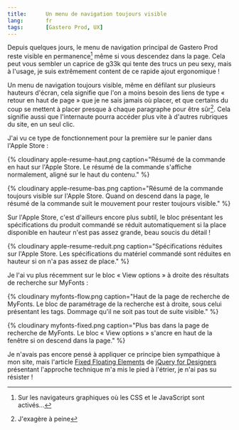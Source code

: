 ```yaml
---
title:      Un menu de navigation toujours visible
lang:       fr
tags:       [Gastero Prod, UX]
---
```


Depuis quelques jours, le menu de navigation principal de Gastero Prod reste visible en permanence[^1] même si vous descendez dans la page. Cela peut vous sembler un caprice de g33k qui tente des trucs un peu sexy, mais à l'usage, je suis extrêmement content de ce rapide ajout ergonomique !

[^1]: Sur les navigateurs graphiques où les CSS et le JavaScript sont activés...

Un menu de navigation toujours visible, même en défilant sur plusieurs hauteurs d'écran, cela signifie que l'on a moins besoin des liens de type « retour en haut de page » que je ne sais jamais où placer, et que certains du coup se mettent à placer presque à chaque paragraphe pour être sûr[^2]. Cela signifie aussi que l'internaute pourra accéder plus vite à d'autres rubriques du site, en un seul clic.

J'ai vu ce type de fonctionnement pour la première sur le panier dans l'Apple Store :

{% cloudinary apple-resume-haut.png caption="Résumé de la commande en haut sur l'Apple Store. Le résumé de la commande s'affiche normalement, aligné sur le haut du contenu." %}

{% cloudinary apple-resume-bas.png caption="Résumé de la commande toujours visible sur l'Apple Store. Quand on descend dans la page, le résumé de la commande suit le mouvement pour rester toujours visible." %}

Sur l'Apple Store, c'est d'ailleurs encore plus subtil, le bloc présentant les spécifications du produit commandé se réduit automatiquement si la place disponible en hauteur n'est pas assez grande, beau soucis du détail !

{% cloudinary apple-resume-reduit.png caption="Spécifications réduites sur l'Apple Store. Les spécifications du matériel commandé sont réduites en hauteur si on n'a pas assez de place." %}

Je l'ai vu plus récemment sur le bloc « View options » à droite des résultats de recherche sur MyFonts :

{% cloudinary myfonts-flow.png caption="Haut de la page de recherche de MyFonts. Le bloc de paramétrage de la recherche est à droite, sous celui présentant les tags. Dommage qu'il ne soit pas tout de suite visible." %}

{% cloudinary myfonts-fixed.png caption="Plus bas dans la page de recherche de MyFonts. Le bloc « View options » s'ancre en haut de la fenêtre si on descend dans la page." %}

Je n'avais pas encore pensé à appliquer ce principe bien sympathique à mon site, mais l'article [Fixed Floating Elements](http://jqueryfordesigners.com/fixed-floating-elements/) de [jQuery for Designers](http://jqueryfordesigners.com/) présentant l'approche technique m'a mis le pied à l'étrier, je n'ai pas su résister !

[^2]: J'exagère à peine
